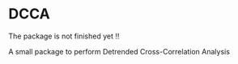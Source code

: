 # DCCA
The package is not finished yet !!

A small package to perform Detrended Cross-Correlation Analysis
